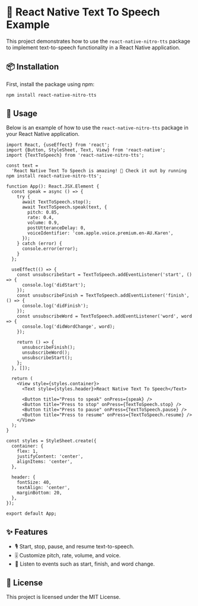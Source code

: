 # 📢 React Native Text To Speech Example

This project demonstrates how to use the `react-native-nitro-tts` package to implement text-to-speech functionality in a React Native application.

## 📦 Installation

First, install the package using npm:

```sh
npm install react-native-nitro-tts
```

## 🚀 Usage

Below is an example of how to use the `react-native-nitro-tts` package in your React Native application.

```tsx
import React, {useEffect} from 'react';
import {Button, StyleSheet, Text, View} from 'react-native';
import {TextToSpeech} from 'react-native-nitro-tts';

const text =
  'React Native Text To Speech is amazing! 🎉 Check it out by running npm install react-native-nitro-tts';

function App(): React.JSX.Element {
  const speak = async () => {
    try {
      await TextToSpeech.stop();
      await TextToSpeech.speak(text, {
        pitch: 0.85,
        rate: 0.4,
        volume: 0.9,
        postUtteranceDelay: 0,
        voiceIdentifier: 'com.apple.voice.premium.en-AU.Karen',
      });
    } catch (error) {
      console.error(error);
    }
  };

  useEffect(() => {
    const unsubscribeStart = TextToSpeech.addEventListener('start', () => {
      console.log('didStart');
    });
    const unsubscribeFinish = TextToSpeech.addEventListener('finish', () => {
      console.log('didFinish');
    });
    const unsubscribeWord = TextToSpeech.addEventListener('word', word => {
      console.log('didWordChange', word);
    });

    return () => {
      unsubscribeFinish();
      unsubscribeWord();
      unsubscribeStart();
    };
  }, []);

  return (
    <View style={styles.container}>
      <Text style={styles.header}>React Native Text To Speech</Text>

      <Button title="Press to speak" onPress={speak} />
      <Button title="Press to stop" onPress={TextToSpeech.stop} />
      <Button title="Press to pause" onPress={TextToSpeech.pause} />
      <Button title="Press to resume" onPress={TextToSpeech.resume} />
    </View>
  );
}

const styles = StyleSheet.create({
  container: {
    flex: 1,
    justifyContent: 'center',
    alignItems: 'center',
  },

  header: {
    fontSize: 40,
    textAlign: 'center',
    marginBottom: 20,
  },
});

export default App;
```

## ✨ Features

- 🎙️ Start, stop, pause, and resume text-to-speech.
- 🎚️ Customize pitch, rate, volume, and voice.
- 📅 Listen to events such as start, finish, and word change.

## 📄 License

This project is licensed under the MIT License.